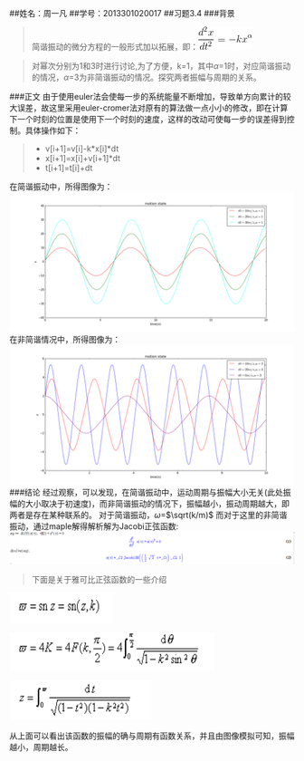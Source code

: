 ##姓名：周一凡
##学号：2013301020017
##习题3.4
###背景

>简谐振动的微分方程的一般形式加以拓展，即：![](https://raw.githubusercontent.com/fxdhi/computationalphysics_N2013301020017/master/chapter3/exercise3.4/gif.latex.gif)

>对幂次分别为1和3时进行讨论,为了方便，k=1，其中$\alpha$=1时，对应简谐振动的情况，$\alpha$=3为非简谐振动的情况。探究两者振幅与周期的关系。


###正文
由于使用euler法会使每一步的系统能量不断增加，导致单方向累计的较大误差，故这里采用euler-cromer法对原有的算法做一点小小的修改，即在计算下一个时刻的位置是使用下一个时刻的速度，这样的改动可使每一步的误差得到控制。具体操作如下：

> - v[i+1]=v[i]-k*x[i]*dt
> - x[i+1]=x[i]+v[i+1]*dt
> - t[i+1]=t[i]+dt

在简谐振动中，所得图像为：
![](https://raw.githubusercontent.com/fxdhi/computationalphysics_N2013301020017/master/chapter3/exercise3.4/exercise3.4.1.png)
在非简谐情况中，所得图像为：
![](https://raw.githubusercontent.com/fxdhi/computationalphysics_N2013301020017/master/chapter3/exercise3.4/exercise3.4.2.png)
###结论
经过观察，可以发现，在简谐振动中，运动周期与振幅大小无关(此处振幅的大小取决于初速度)，而非简谐振动的情况下，振幅越小，振动周期越大，即两者是存在某种联系的。
 对于简谐振动，$\omega$=$\sqrt(k/m)$
 而对于这里的非简谐振动，通过maple解得解析解为Jacobi正弦函数:![](https://raw.githubusercontent.com/fxdhi/computationalphysics_N2013301020017/master/chapter3/exercise3.4/JacobiSN.PNG)
>下面是关于雅可比正弦函数的一些介绍


![](https://raw.githubusercontent.com/fxdhi/computationalphysics_N2013301020017/master/chapter3/exercise3.4/3.PNG)
 
 ![](https://raw.githubusercontent.com/fxdhi/computationalphysics_N2013301020017/master/chapter3/exercise3.4/1.PNG)

![](https://raw.githubusercontent.com/fxdhi/computationalphysics_N2013301020017/master/chapter3/exercise3.4/2.PNG)


从上面可以看出该函数的振幅的确与周期有函数关系，并且由图像模拟可知，振幅越小，周期越长。
 
 
 
